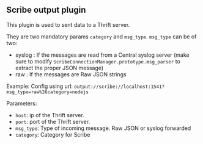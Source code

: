 Scribe output plugin
---

This plugin is used to sent data to a Thrift server.

They are two mandatory params `category` and `msg_type`. `msg_type` can be of two:
* syslog : If the messages are read from a Central syslog server (make sure to modify `ScribeConnectionManager.prototype.msg_parser` to extract the proper JSON message)
* raw : If the messages are Raw JSON strings

Example:
Config using url: `output://scribe://localhost:1541?msg_type=raw%26category=nodejs`

Parameters:

* ``host``: ip of the Thrift server.
* ``port``: port of the Thrift server.
* ``msg_type``: Type of incoming message. Raw JSON or syslog forwarded
* ``category``: Category for Scribe
